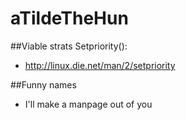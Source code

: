 # aTildeTheHun


##Viable strats
Setpriority():
 - http://linux.die.net/man/2/setpriority



##Funny names
- I'll make a manpage out of you
